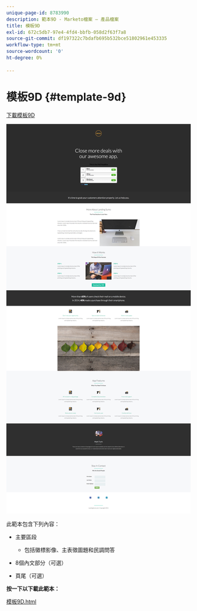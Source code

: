 ```yaml
---
unique-page-id: 8783990
description: 範本9D - Marketo檔案 — 產品檔案
title: 模板9D
exl-id: 672c5db7-97e4-4fd4-bbfb-058d2f63f7a8
source-git-commit: df197322c7bdafb695b532bce51802961e453335
workflow-type: tm+mt
source-wordcount: '0'
ht-degree: 0%

---
```


# 模板9D {#template-9d}

[下載模板9D](https://experienceleague.adobe.com/landing/marketo/lp-templates/template-9d.html)

![](assets/image2015-7-28-15-3a54-3a21.png)

此範本包含下列內容：

* 主要區段

   * 包括徽標影像、主表徵圖題和民調問答

* 8個內文部分（可選）
* 頁尾（可選）

**按一下以下載此範本：**

[模板9D.html](https://experienceleague.adobe.com/landing/marketo/lp-templates/template-9d.html)
